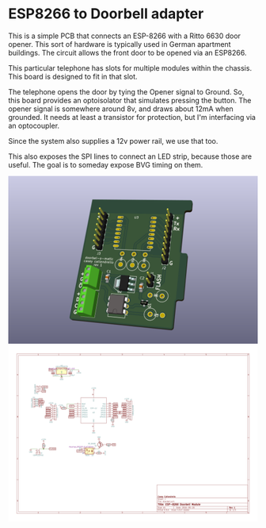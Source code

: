 ESP8266 to Doorbell adapter
===========================

This is a simple PCB that connects an ESP-8266 with a Ritto 6630 door opener. This
sort of hardware is typically used in German apartment buildings. The circuit allows
the front door to be opened via an ESP8266.

This particular telephone has slots for multiple modules within the chassis. This board
is designed to fit in that slot.

The telephone opens the door by tying the Opener signal to Ground. So, this board
provides an optoisolator that simulates pressing the button. The opener signal
is somewhere around 8v, and draws about 12mA when grounded. It needs at least a
transistor for protection, but I'm interfacing via an optocoupler.

Since the system also supplies a 12v power rail, we use that too.

This also exposes the SPI lines to connect an LED strip, because those are useful.
The goal is to someday expose BVG timing on them.

![](rendering.png)
![](schematic.png)
